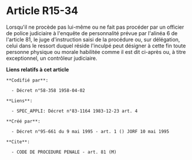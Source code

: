 # Article R15-34

Lorsqu'il ne procède pas lui-même ou ne fait pas procéder par un officier de police judiciaire à l'enquête de personnalité
prévue par l'alinéa 6 de l'article 81, le juge d'instruction saisi de la procédure ou, sur délégation, celui dans le ressort
duquel réside l'inculpé peut désigner à cette fin toute personne physique ou morale habilitée comme il est dit ci-après ou, à
titre exceptionnel, un contrôleur judiciaire.

**Liens relatifs à cet article**

	**Codifié par**:

	  - Décret n°58-358 1958-04-02

	**Liens**:

	  - SPEC_APPLI: Décret n°83-1164 1983-12-23 art. 4

	**Créé par**:

	  - Décret n°95-661 du 9 mai 1995 - art. 1 () JORF 10 mai 1995

	**Cite**:

	  - CODE DE PROCEDURE PENALE - art. 81 (M)

